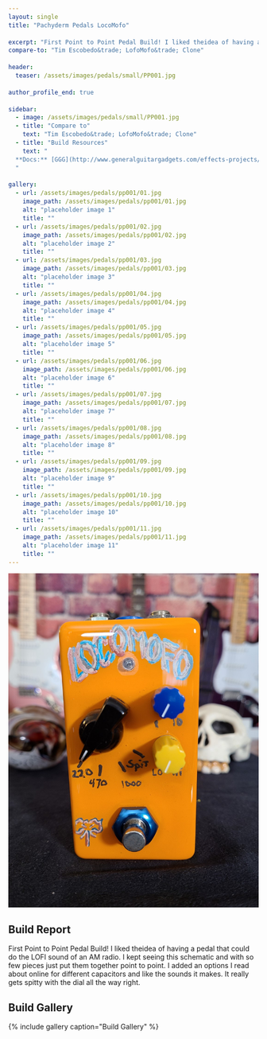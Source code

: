```yaml
---
layout: single
title: "Pachyderm Pedals LocoMofo"

excerpt: "First Point to Point Pedal Build! I liked theidea of having a pedal that could do the LOFI sound of an AM radio. I kept seeing this schematic and with so few pieces just put them together point to point. I added an options I read about online for different capacitors and like the sounds it makes. It really gets spitty dial all the way right."
compare-to: "Tim Escobedo&trade; LofoMofo&trade; Clone"

header:
  teaser: /assets/images/pedals/small/PP001.jpg

author_profile_end: true

sidebar:
  - image: /assets/images/pedals/small/PP001.jpg
  - title: "Compare to"
    text: "Tim Escobedo&trade; LofoMofo&trade; Clone"
  - title: "Build Resources"
    text: "
  **Docs:** [GGG](http://www.generalguitargadgets.com/effects-projects/filters-other/lofo/)
  "

gallery:
  - url: /assets/images/pedals/pp001/01.jpg
    image_path: /assets/images/pedals/pp001/01.jpg
    alt: "placeholder image 1"
    title: ""
  - url: /assets/images/pedals/pp001/02.jpg
    image_path: /assets/images/pedals/pp001/02.jpg
    alt: "placeholder image 2"
    title: ""
  - url: /assets/images/pedals/pp001/03.jpg
    image_path: /assets/images/pedals/pp001/03.jpg
    alt: "placeholder image 3"
    title: ""
  - url: /assets/images/pedals/pp001/04.jpg
    image_path: /assets/images/pedals/pp001/04.jpg
    alt: "placeholder image 4"
    title: ""
  - url: /assets/images/pedals/pp001/05.jpg
    image_path: /assets/images/pedals/pp001/05.jpg
    alt: "placeholder image 5"
    title: ""
  - url: /assets/images/pedals/pp001/06.jpg
    image_path: /assets/images/pedals/pp001/06.jpg
    alt: "placeholder image 6"
    title: ""
  - url: /assets/images/pedals/pp001/07.jpg
    image_path: /assets/images/pedals/pp001/07.jpg
    alt: "placeholder image 7"
    title: ""
  - url: /assets/images/pedals/pp001/08.jpg
    image_path: /assets/images/pedals/pp001/08.jpg
    alt: "placeholder image 8"
    title: ""
  - url: /assets/images/pedals/pp001/09.jpg
    image_path: /assets/images/pedals/pp001/09.jpg
    alt: "placeholder image 9"
    title: ""
  - url: /assets/images/pedals/pp001/10.jpg
    image_path: /assets/images/pedals/pp001/10.jpg
    alt: "placeholder image 10"
    title: ""
  - url: /assets/images/pedals/pp001/11.jpg
    image_path: /assets/images/pedals/pp001/11.jpg
    alt: "placeholder image 11"
    title: ""
---
```


![header](/assets/images/pedals/PP001.jpg)

## Build Report ##

First Point to Point Pedal Build! I liked theidea of having a pedal that could do the LOFI sound of an AM radio. I kept seeing this schematic and with so few pieces just put them together point to point. I added an options I read about online for different capacitors and like the sounds it makes. It really gets spitty with the dial all the way right.

## Build Gallery ##
{% include gallery caption="Build Gallery" %}